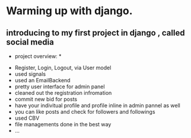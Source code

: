 # Warming up with django. 

## introducing to my first project in django , called social media

* project overview: *

+ Register, Login, Logout, via User model
+ used signals
+ used an EmailBackend
+ pretty user interface for admin panel
+ cleaned out the registration infromation
+ commit new bid for posts
+ have your indivitual profile and profile inline in admin pannel as well
+ you can like posts and check for followers and followings
+ used CBV
+ file managements done in the best way
+ ...

